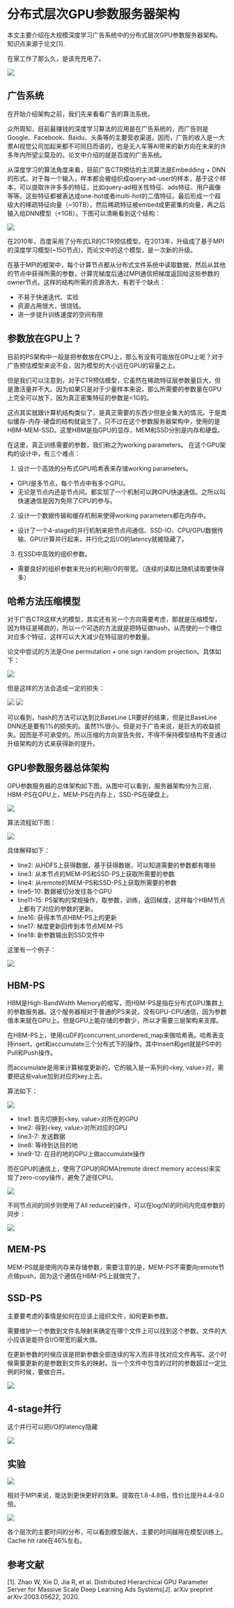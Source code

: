 # 分布式层次GPU参数服务器架构

本文主要介绍在大规模深度学习广告系统中的分布式层次GPU参数服务器架构。知识点来源于论文[1].

在家工作了那么久，是该充充电了。

![](./work_home_dog.png)

## 广告系统

在开始介绍架构之前，我们先来看看广告的算法系统。

众所周知，目前最赚钱的深度学习算法的应用是在广告系统的，而广告则是Google、Facebook、Baidu、头条等的主要营收渠道。因而，广告的收入是一大票AI视觉公司加起来都不可同日而语的，也是无人车等AI带来的新方向在未来的许多年内所望尘莫及的。论文中介绍的就是百度的广告系统。

从深度学习的算法角度来看，目前广告CTR预估的主流算法是Embedding + DNN的形式。对于每一个输入，样本都会被组织成query-ad-user的样本，基于这个样本，可以提取许许多多的特征，比如query-ad相关性特征、ads特征、用户画像等等。这些特征都被表达成one-hot或者multi-hot的二值特征。最后形成一个超级大的稀疏特征向量（~10TB），然后稀疏特征被embed成更密集的向量，再之后输入给DNN模型（<1GB）。下图可以清晰看到这个结构：

![](./1.png)

在2010年，百度采用了分布式LR的CTR预估模型。在2013年，升级成了基于MPI的深度学习模型(~150节点)，而论文中的这个模型，是一次新的升级。

在基于MPI的框架中，每个计算节点都从分布式文件系统中读取数据，然后从其他的节点中获得所需的参数，计算完梯度后通过MPI通信把梯度返回给这些参数的owner节点。这样的结构所需的资源浩大，有若干个缺点：

- 不易于快速迭代、实验
- 资源占用很大，很烧钱。
- 进一步提升训练速度的空间有限

## 参数放在GPU上？

目前的PS架构中一般是把参数放在CPU上，那么有没有可能放在GPU上呢？对于广告预估模型来说不会，因为模型的大小远在GPU的容量之上。

但是我们可以注意到，对于CTR预估模型，它虽然在稀疏特征层参数量巨大，但是激活量并不大。因为如果只是对于少量样本来说，那么所需要的参数量在GPU上完全可以放下，因为真正密集特征的参数是<1G的。

这点其实就跟计算机结构类似了，是真正需要的东西少但是全集大的情况。于是类似缓存-内存-硬盘的结构就诞生了，只不过在这个参数服务器架构中，使用的是HBM-MEM-SSD。这里HBM是指GPU的显存，MEM和SSD分别是内存和硬盘。

在这里，真正训练需要的参数，我们称之为working parameters。
在这个GPU架构的设计中，有三个难点：

1. 设计一个高效的分布式GPU哈希表来存储working parameters。
  - GPU是多节点，每个节点中有多个GPU。
  - 无论是节点内还是节点间。都实现了一个机制可以跨GPU快速通信。之所以叫快速通信是因为免除了CPU的参与。
2. 设计一个数据传输和缓存机制来使得working parameters都在内存中。
  - 设计了一个4-stage的并行机制来把节点间通信、SSD-IO、CPU/GPU数据传输、GPU计算并行起来，并行化之后I/O的latency就被隐藏了。
3. 在SSD中高效的组织参数。
  - 需要良好的组织参数来充分的利用I/O的带宽。（连续的读取比随机读取要快得多）

## 哈希方法压缩模型

对于广告CTR这样大的模型，其实还有另一个方向需要考虑，那就是压缩模型，因为特征是稀疏的，所以一个可选的方法就是把特征做hash，从而使的一个槽位对应多个特征，这样可以大大减少在特征层的参数量。

论文中尝试的方法是One permutation + one sign random projection。具体如下：

![](./2.png)

但是这样的方法会造成一定的损失：

![](./3.png)
![](./4.png)

可以看到，hash的方法可以达到比BaseLine LR要好的结果，但是比BaseLine DNN还是要有1%的损失的。虽然1%很小。但是对于广告来说，是巨大的收益损失。因而是不可承受的。所以压缩的方向宣告失败，不得不保持模型结构不变通过升级架构的方式来获得新的提升。

## GPU参数服务器总体架构

GPU参数服务器的总体架构如下图，从图中可以看到，服务器架构分为三层，HBM-PS在GPU上，MEM-PS在内存上，SSD-PS在硬盘上。

![](./5.png)

算法流程如下图：

![](./6.png)

具体解释如下：

- line2: 从HDFS上获得数据，基于获得数据，可以知道需要的参数都有哪些
- line3: 从本节点的MEM-PS和SSD-PS上获取所需要的参数
- line4: 从remote的MEM-PS和SSD-PS上获取所需要的参数
- line5-10: 数据被切分发往各个GPU
- line11-15: PS架构的常规操作，取参数，训练，返回梯度，这样每个HBM节点上都有了对应的参数的更新。
- line16: 获得本节点HBM-PS上的更新
- line17: 梯度更新回传到本节点MEM-PS
- line18: 新参数输出到SSD文件中

这里有一个例子：

![](./7.png)

## HBM-PS

HBM是High-BandWidth Memory的缩写，而HBM-PS是指在分布式GPU集群上的参数服务器。这个服务器相对于普通的PS来说，没有GPU-CPU通信，因为参数值本来就在GPU上。但是GPU上能存储的参数少，所以才需要三层架构来支撑。

在HBM-PS上，使用cuDF的concurrent_unordered_map来做哈希表。哈希表支持insert，get和accumulate三个分布式下的操作。其中insert和get就是PS中的Pull和Push操作。

而accumulate是用来计算梯度更新的，它的输入是一系列的<key, value>对，需要把这些value加到对应的key上去。

算法如下：

![](./8.png)

- line1: 首先切换到<key, value>对所在的GPU
- line2: 得到<key, value>对所对应的GPU
- line3-7: 发送数据
- line8: 等待到达目的地
- line9-12: 在目的地的GPU上做accumulate操作

而在GPU的通信上，使用了GPU的RDMA(remote direct memory access)来实现了zero-copy操作，避免了途径CPU。

![](./9.png)

不同节点间的同步则使用了All reduce的操作，可以在log(N)的时间内完成参数的同步：

![](./10.png)

## MEM-PS

MEM-PS就是使用内存来存储参数，需要注意的是，MEM-PS不需要向remote节点做push，因为这个通信在HBM-PS上就做完了。

## SSD-PS

主要要考虑的事情是如何在应该上组织文件，如何更新参数。

需要维护一个参数到文件名映射来确定在哪个文件上可以找到这个参数。文件的大小应该是能符合I/O带宽的最大值。

在更新参数的时候应该是把新参数全部连续的写入而非寻找对应文件再写。这个时候需要更新的是参数到文件名的映射。当一个文件中包含的过时的参数超过一定比例的时候，要做合并。

![](./11.png)

## 4-stage并行

这个并行可以把I/O的latency隐藏

![](./12.png)

## 实验

![](./13.png)

相对于MPI来说，能达到更快更好的效果。提取在1.8-4.8倍，性价比提升4.4-9.0倍。

![](./14.png)

各个层次的主要时间的分布，可以看到模型越大，主要的时间越用在模型训练上。Cache hit rate在46%左右。

## 参考文献

[1]. Zhao W, Xie D, Jia R, et al. Distributed Hierarchical GPU Parameter Server for Massive Scale Deep Learning Ads Systems[J]. arXiv preprint arXiv:2003.05622, 2020.

